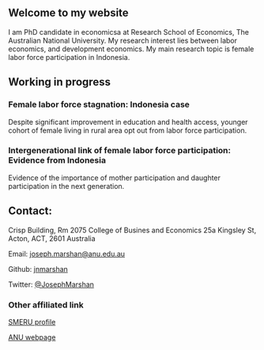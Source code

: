 ## Welcome to my website

I am PhD candidate in economicsa at Research School of Economics, The Australian National University. My research interest lies between labor economics, and development economics. My main research topic is female labor force participation in Indonesia.

## Working in progress 
### Female labor force stagnation: Indonesia case
Despite significant improvement in education and health access, younger cohort of female living in rural area opt out from labor force participation.

### Intergenerational link of female labor force participation: Evidence from Indonesia
Evidence of the importance of mother participation and daughter participation in the next generation.

## Contact:
Crisp Building, Rm 2075
College of Busines and Economics
25a Kingsley St,
Acton, ACT, 2601
Australia

Email: joseph.marshan@anu.edu.au

Github: [jnmarshan](https://github.com/jnmarshan/jnmarshan.github.io)

Twitter: [@JosephMarshan](https://twitter.com/JosephMarshan)

### Other affiliated link
[SMERU profile](https://www.smeru.or.id/en/content/joseph-natanael-marshan)

[ANU webpage](https://www.cbe.anu.edu.au/about/staff-directory/?profile=Joseph-Marshan)
